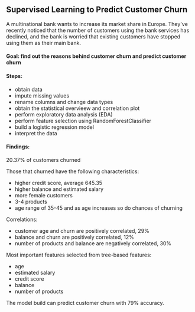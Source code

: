 ## Supervised Learning to Predict Customer Churn 

A multinational bank wants to increase its market share in Europe. They've recently noticed that the number of customers using the bank services has declined, and the bank is worried that existing customers have stopped using them as their main bank. 

#### Goal: find out the reasons behind customer churn and predict customer churn

#### Steps: 
- obtain data
- impute missing values
- rename columns and change data types
- obtain the statistical overvieew and correlation plot
- perform exploratory data analysis (EDA)
- perform feature selection using RandomForestClassifier 
- build a logistic regression model
- interpret the data

#### Findings: 
20.37% of customers churned

Those that churned have the following characteristics: 
- higher credit score, average 645.35
- higher balance and estimated salary
- more female customers
- 3-4 products
- age range of 35-45 and as age increases so do chances of churning

Correlations: 
- customer age and churn are positively correlated, 29%
- balance and churn are positively correlated, 12%
- number of products and balance are negatively correlated, 30%

Most important features selected from tree-based features: 
- age
- estimated salary
- credit score
- balance
- number of products

The model build can predict customer churn with 79% accuracy.
